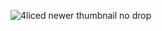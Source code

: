 ![4liced newer thumbnail no drop](https://github.com/user-attachments/assets/a5425d7a-c7e3-4fd2-81d0-0d04c01d051c)
